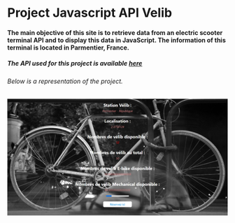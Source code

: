 # Project Javascript API Velib

#### The main objective of this site is to retrieve data from an electric scooter terminal API and to display this data in JavaScript. The information of this terminal is located in **Parmentier, France.**
##### The API used for this project is available [here](https://opendata.paris.fr/api/records/1.0/search/?dataset=velib-disponibilite-en-temps-reel&q=stationcode=11105&facet=station_state&facet=kioskstate&facet=creditcard&facet=overflowactivation)


###### Below is a representation of the project.

![This is an image of representation of my project](./image/velibback.png)

